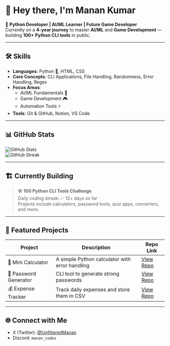 # 👋 Hey there, I'm Manan Kumar  

🚀 **Python Developer | AI/ML Learner | Future Game Developer**  
Currently on a **4-year journey** to master **AI/ML** and **Game Development** — building **100+ Python CLI tools** in public.  

---

## 🛠 Skills
- **Languages**: Python 🐍, HTML, CSS  
- **Core Concepts**: CLI Applications, File Handling, Randomness, Error Handling, Regex  
- **Focus Areas**:  
  - AI/ML Fundamentals 🤖  
  - Game Development 🎮  
  - Automation Tools ⚡
- **Tools**: Git & GitHub, Notion, VS Code

---

## 📊 GitHub Stats
![GitHub Stats](https://github-readme-stats.vercel.app/api?username=MananCodes-dev&show_icons=true&theme=tokyonight)  
![GitHub Streak](https://github-readme-streak-stats.herokuapp.com/?user=MananCodes-dev&theme=tokyonight)

---

## 🏗 Currently Building
> 🛠 **100 Python CLI Tools Challenge**  
Daily coding streak: ✅ 12+ days so far  
Projects include calculators, password tools, quiz apps, converters, and more.  

---

## 🌟 Featured Projects
| Project | Description | Repo Link |
|---------|-------------|-----------|
| 🧮 Mini Calculator | A simple Python calculator with error handling | [View Repo](https://github.com/MananCodes-dev/python-cli-apps/blob/main/mini_calculator.py) |
| 🔐 Password Generator | CLI tool to generate strong passwords | [View Repo](https://github.com/MananCodes-dev/python-cli-apps/blob/main/password_generator.py) |
| 💰 Expense Tracker | Track daily expenses and store them in CSV | [View Repo](https://github.com/MananCodes-dev/python-cli-apps/blob/main/expense_tracker.py) |

---

## 🌐 Connect with Me
- X (Twitter): [@UnfilteredManan](https://x.com/UnfilteredManan)
- Discord: `manan_codes`
